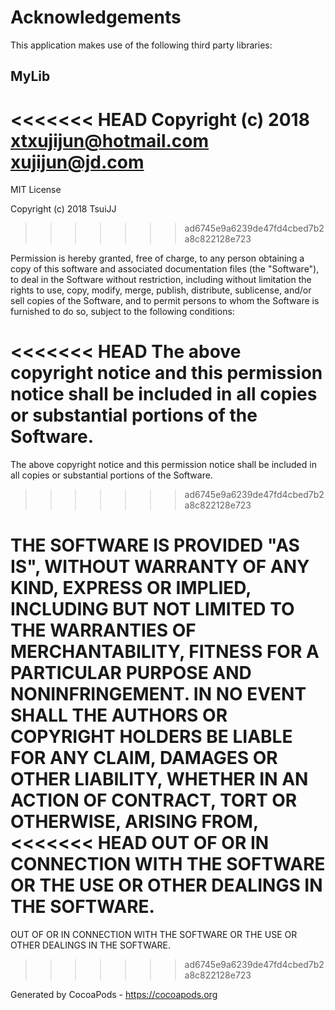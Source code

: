 # Acknowledgements
This application makes use of the following third party libraries:

## MyLib

<<<<<<< HEAD
Copyright (c) 2018 xtxujijun@hotmail.com <xujijun@jd.com>
=======
MIT License

Copyright (c) 2018 TsuiJJ
>>>>>>> ad6745e9a6239de47fd4cbed7b2a8c822128e723

Permission is hereby granted, free of charge, to any person obtaining a copy
of this software and associated documentation files (the "Software"), to deal
in the Software without restriction, including without limitation the rights
to use, copy, modify, merge, publish, distribute, sublicense, and/or sell
copies of the Software, and to permit persons to whom the Software is
furnished to do so, subject to the following conditions:

<<<<<<< HEAD
The above copyright notice and this permission notice shall be included in
all copies or substantial portions of the Software.
=======
The above copyright notice and this permission notice shall be included in all
copies or substantial portions of the Software.
>>>>>>> ad6745e9a6239de47fd4cbed7b2a8c822128e723

THE SOFTWARE IS PROVIDED "AS IS", WITHOUT WARRANTY OF ANY KIND, EXPRESS OR
IMPLIED, INCLUDING BUT NOT LIMITED TO THE WARRANTIES OF MERCHANTABILITY,
FITNESS FOR A PARTICULAR PURPOSE AND NONINFRINGEMENT. IN NO EVENT SHALL THE
AUTHORS OR COPYRIGHT HOLDERS BE LIABLE FOR ANY CLAIM, DAMAGES OR OTHER
LIABILITY, WHETHER IN AN ACTION OF CONTRACT, TORT OR OTHERWISE, ARISING FROM,
<<<<<<< HEAD
OUT OF OR IN CONNECTION WITH THE SOFTWARE OR THE USE OR OTHER DEALINGS IN
THE SOFTWARE.
=======
OUT OF OR IN CONNECTION WITH THE SOFTWARE OR THE USE OR OTHER DEALINGS IN THE
SOFTWARE.
>>>>>>> ad6745e9a6239de47fd4cbed7b2a8c822128e723

Generated by CocoaPods - https://cocoapods.org
